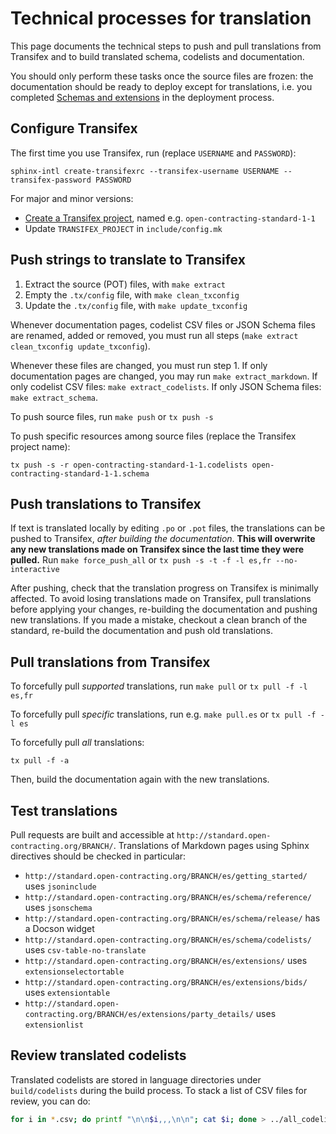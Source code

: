 # Technical processes for translation

This page documents the technical steps to push and pull translations from Transifex and to build translated schema, codelists and documentation.

You should only perform these tasks once the source files are frozen: the documentation should be ready to deploy except for translations, i.e. you completed [Schemas and extensions](../../technical/deployment#schemas-and-extensions) in the deployment process.

## Configure Transifex

The first time you use Transifex, run (replace `USERNAME` and `PASSWORD`):

```shell
sphinx-intl create-transifexrc --transifex-username USERNAME --transifex-password PASSWORD
```

For major and minor versions:

* [Create a Transifex project](https://www.transifex.com/OpenDataServices/), named e.g. `open-contracting-standard-1-1`
* Update `TRANSIFEX_PROJECT` in `include/config.mk`

## Push strings to translate to Transifex

1. Extract the source (POT) files, with `make extract`
1. Empty the `.tx/config` file, with `make clean_txconfig`
1. Update the `.tx/config` file, with `make update_txconfig`

Whenever documentation pages, codelist CSV files or JSON Schema files are renamed, added or removed, you must run all steps (`make extract clean_txconfig update_txconfig`).

Whenever these files are changed, you must run step 1. If only documentation pages are changed, you may run `make extract_markdown`. If only codelist CSV files: `make extract_codelists`. If only JSON Schema files: `make extract_schema`.

To push source files, run `make push` or `tx push -s`

To push specific resources among source files (replace the Transifex project name):

```shell
tx push -s -r open-contracting-standard-1-1.codelists open-contracting-standard-1-1.schema
```

## Push translations to Transifex

If text is translated locally by editing `.po` or `.pot` files, the translations can be pushed to Transifex, *after building the documentation*. **This will overwrite any new translations made on Transifex since the last time they were pulled.** Run `make force_push_all` or `tx push -s -t -f -l es,fr --no-interactive`

After pushing, check that the translation progress on Transifex is minimally affected. To avoid losing translations made on Transifex, pull translations before applying your changes, re-building the documentation and pushing new translations. If you made a mistake, checkout a clean branch of the standard, re-build the documentation and push old translations.

## Pull translations from Transifex

To forcefully pull *supported* translations, run `make pull` or `tx pull -f -l es,fr`

To forcefully pull *specific* translations, run e.g. `make pull.es` or `tx pull -f -l es`

To forcefully pull *all* translations:

```shell
tx pull -f -a
```

Then, build the documentation again with the new translations.

## Test translations

Pull requests are built and accessible at `http://standard.open-contracting.org/BRANCH/`. Translations of Markdown pages using Sphinx directives should be checked in particular:

* `http://standard.open-contracting.org/BRANCH/es/getting_started/` uses `jsoninclude`
* `http://standard.open-contracting.org/BRANCH/es/schema/reference/` uses `jsonschema`
* `http://standard.open-contracting.org/BRANCH/es/schema/release/` has a Docson widget
* `http://standard.open-contracting.org/BRANCH/es/schema/codelists/` uses `csv-table-no-translate`
* `http://standard.open-contracting.org/BRANCH/es/extensions/` uses `extensionselectortable`
* `http://standard.open-contracting.org/BRANCH/es/extensions/bids/` uses `extensiontable`
* `http://standard.open-contracting.org/BRANCH/es/extensions/party_details/` uses `extensionlist`

## Review translated codelists

Translated codelists are stored in language directories under `build/codelists` during the build process. To stack a list of CSV files for review, you can do:

```bash
for i in *.csv; do printf "\n\n$i,,,\n\n"; cat $i; done > ../all_codelists.csv
```
